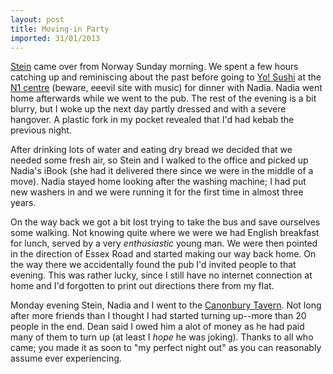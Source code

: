 ```yaml
---
layout: post
title: Moving-in Party
imported: 31/01/2013
---
```


[Stein](http://www.sem-jacobsen.no/) came over from Norway Sunday morning. We spent a few
hours catching up and reminiscing about the past before going to [Yo!
Sushi](http://www.yosushi.com/) at the [N1 centre](http://www.n1islington.co.uk/) (beware,
eeevil site with music) for dinner with Nadia. Nadia went home afterwards while we went to
the pub. The rest of the evening is a bit blurry, but I woke up the next day partly
dressed and with a severe hangover. A plastic fork in my pocket revealed that I'd had
kebab the previous night.

After drinking lots of water and eating dry bread we decided that we needed some fresh
air, so Stein and I walked to the office and picked up Nadia's iBook (she had it delivered
there since we were in the middle of a move). Nadia stayed home looking after the washing
machine; I had put new washers in and we were running it for the first time in almost
three years.

On the way back we got a bit lost trying to take the bus and save ourselves some walking.
Not knowing quite where we were we had English breakfast for lunch, served by a very
*enthusiastic* young man. We were then pointed in the direction of Essex Road and started
making our way back home. On the way there we accidentally found the pub I'd invited
people to that evening. This was rather lucky, since I still have no internet connection
at home and I'd forgotten to print out directions there from my flat.

Monday evening Stein, Nadia and I went to the [Canonbury
Tavern](http://www.beerintheevening.com/pubs/s/31/3133/Canonbury/Canonbury_Place). Not
long after more friends than I thought I had started turning up--more than 20 people in
the end. Dean said I owed him a alot of money as he had paid many of them to turn up (at
least I *hope* he was joking). Thanks to all who came; you made it as soon to "my perfect
night out" as you can reasonably assume ever experiencing.
